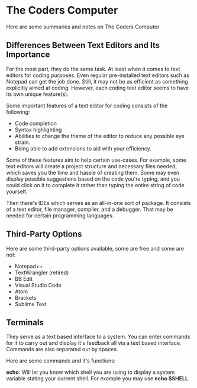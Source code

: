 # The Coders Computer
Here are some summaries and notes on The Coders Computer

## Differences Between Text Editors and Its Importance
For the most part, they do the same task.  At least when it comes to text editors for coding purposes.  Even regular pre-installed text editors such as Notepad can get the job done. Still, it may not be as efficient as something explicitly aimed at coding.  However, each coding text editor seems to have its own unique feature(s).

Some important features of a text editor for coding consists of the following:
* Code completion
* Syntax highlighting
* Abilities to change the theme of the editor to reduce any possible eye strain.
* Being able to add extensions to aid with your efficiency.

Some of these features aim to help certain use-cases.  For example, some text editors will create a project structure and necessary files needed, which saves you the time and hassle of creating them.  Some may even display possible suggestions based on the code you're typing, and you could click on it to complete it rather than typing the entire string of code yourself.

Then there's IDEs which serves as an all-in-one sort of package.  It consists of a text editor, file manager, compiler, and a debugger.  That may be needed for certain programming languages.

## Third-Party Options
Here are some third-party options available, some are free and some are not:
* Notepad++
* TextWrangler (retired)
* BB  Edit
* Visual Studio Code
* Atom
* Brackets
* Sublime Text

## Terminals
They serve as a text based interface to a system.  You can enter commands for it to carry out and display it's feedback all via a text based interface.  Commands are also separated out by spaces.

Here are some commands and it's functions:

**echo**: Will let you know which shell you are using to display a system variable stating your current shell.  For example you may use **echo $SHELL**.  
